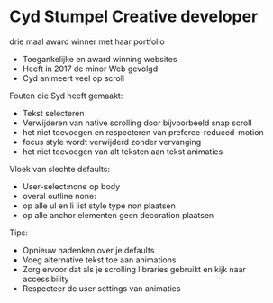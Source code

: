 # Cyd Stumpel Creative developer
drie maal award winner met haar portfolio

* Toegankelijke en award winning websites
* Heeft in 2017 de minor Web gevolgd
* Cyd animeert veel op scroll

Fouten die Syd heeft gemaakt:
* Tekst selecteren
* Verwijderen van native scrolling door bijvoorbeeld snap scroll
* het niet toevoegen en respecteren van preferce-reduced-motion
* focus style wordt verwijderd zonder vervanging
* het niet toevoegen van alt teksten aan tekst animaties

Vloek van slechte defaults:
* User-select:none op body
* overal outline none:
* op alle ul en li list style type non plaatsen
* op alle anchor elementen geen decoration plaatsen

Tips:
* Opnieuw nadenken over je defaults
* Voeg alternative tekst toe aan animations
* Zorg ervoor dat als je scrolling libraries gebruikt en kijk naar accessibility
* Respecteer de user settings van animaties
